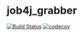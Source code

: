 # job4j_grabber
[![Build Status](https://app.travis-ci.com/DlNZzz/job4j_grabber.svg?branch=main)](https://app.travis-ci.com/github/DlNZzz/job4j_grabber)
[![codecov](https://codecov.io/gh/DlNZzz/job4j_design/branch/master/graph/badge.svg?token=G74YKRWSYK)](https://codecov.io/gh/DlNZzz/job4j_design)
